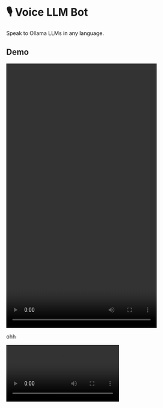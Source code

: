 # 🎙️ Voice LLM Bot

Speak to Ollama LLMs in any language.

## Demo

<video width="400" height="700" controls>
  <source src="https://github.com/iamaziz/llm-voice-bot/blob/main/demo.mov" type="video/mov">
</video>


ohh

![](demo.mov)
